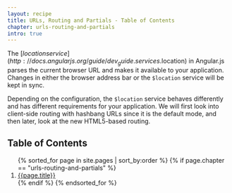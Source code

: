 ```yaml
---
layout: recipe
title: URLs, Routing and Partials - Table of Contents
chapter: urls-routing-and-partials
intro: true
---
```

The [$location service](http://docs.angularjs.org/guide/dev_guide.services.$location) in Angular.js parses the current browser URL and makes it available to your application. Changes in either the browser address bar or the `$location` service will be kept in sync.

Depending on the configuration, the `$location` service behaves differently and has different requirements for your application. We will first look into client-side routing with hashbang URLs since it is the default mode, and then later, look at the new HTML5-based routing.

<h2>Table of Contents</h2>
<ol>
  {% sorted_for page in site.pages | sort_by:order %}
    {% if page.chapter == "urls-routing-and-partials" %}
      <li>
        <a href="{{ site.baseurl }}{{page.url}}">{{page.title}}</a>
      </li>
    {% endif %}
  {% endsorted_for %}
</ol>